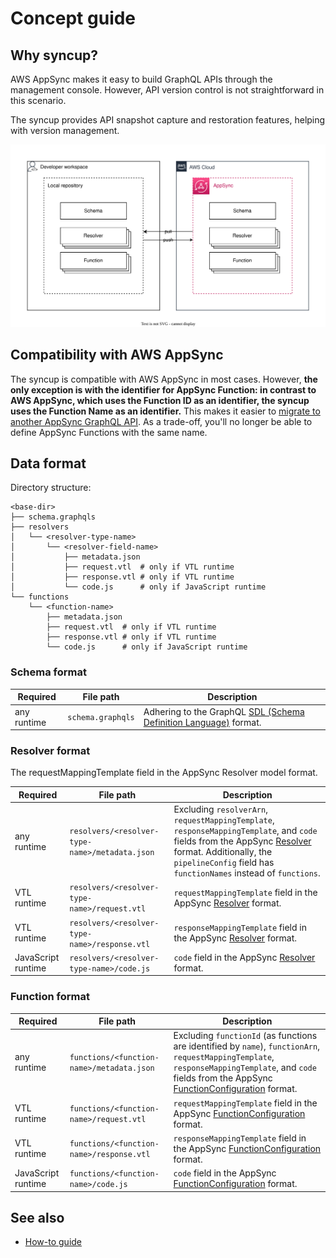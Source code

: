 # Concept guide

## Why syncup?

AWS AppSync makes it easy to build GraphQL APIs through the management console.
However, API version control is not straightforward in this scenario.

The syncup provides API snapshot capture and restoration features, helping with version management.

![concept](./images/concept.drawio.svg)

## Compatibility with AWS AppSync

The syncup is compatible with AWS AppSync in most cases.
However, **the only exception is with the identifier for AppSync Function: in contrast to AWS AppSync, which uses the Function ID as an identifier, the syncup uses the Function Name as an identifier.**
This makes it easier to [migrate to another AppSync GraphQL API](./how-to-guide.md#migrating-to-another-aws-appsync-graphql-api).
As a trade-off, you'll no longer be able to define AppSync Functions with the same name.

## Data format

Directory structure:

```text
<base-dir>
├── schema.graphqls
├── resolvers
│   └── <resolver-type-name>
│       └── <resolver-field-name>
│           ├── metadata.json
│           ├── request.vtl  # only if VTL runtime
│           ├── response.vtl # only if VTL runtime
│           └── code.js      # only if JavaScript runtime
└── functions
    └── <function-name>
        ├── metadata.json
        ├── request.vtl  # only if VTL runtime
        ├── response.vtl # only if VTL runtime
        └── code.js      # only if JavaScript runtime
```

### Schema format

| Required    | File path         | Description                                                                                           |
| ----------- | ----------------- | ----------------------------------------------------------------------------------------------------- |
| any runtime | `schema.graphqls` | Adhering to the GraphQL [SDL (Schema Definition Language)](https://graphql.org/learn/schema/) format. |

### Resolver format

The requestMappingTemplate field in the AppSync Resolver model format.

| Required           | File path                                      | Description                                                                                                                                                                                                                                                                                                                                                          |
| ------------------ | ---------------------------------------------- | -------------------------------------------------------------------------------------------------------------------------------------------------------------------------------------------------------------------------------------------------------------------------------------------------------------------------------------------------------------------- |
| any runtime        | `resolvers/<resolver-type-name>/metadata.json` | Excluding `resolverArn`, `requestMappingTemplate`, `responseMappingTemplate`, and `code` fields from the AppSync [Resolver](https://github.com/aws/aws-sdk-go-v2/blob/a894e2744856c667b35ae096c1a6a48e71f7c8c0/codegen/sdk-codegen/aws-models/appsync.json#L6664-L6747) format. Additionally, the `pipelineConfig` field has `functionNames` instead of `functions`. |
| VTL runtime        | `resolvers/<resolver-type-name>/request.vtl`   | `requestMappingTemplate` field in the AppSync [Resolver](https://github.com/aws/aws-sdk-go-v2/blob/a894e2744856c667b35ae096c1a6a48e71f7c8c0/codegen/sdk-codegen/aws-models/appsync.json#L6664-L6747) format.                                                                                                                                                         |
| VTL runtime        | `resolvers/<resolver-type-name>/response.vtl`  | `responseMappingTemplate` field in the AppSync [Resolver](https://github.com/aws/aws-sdk-go-v2/blob/a894e2744856c667b35ae096c1a6a48e71f7c8c0/codegen/sdk-codegen/aws-models/appsync.json#L6664-L6747) format.                                                                                                                                                        |
| JavaScript runtime | `resolvers/<resolver-type-name>/code.js`       | `code` field in the AppSync [Resolver](https://github.com/aws/aws-sdk-go-v2/blob/a894e2744856c667b35ae096c1a6a48e71f7c8c0/codegen/sdk-codegen/aws-models/appsync.json#L6664-L6747) format.                                                                                                                                                                           |

### Function format

| Required           | File path                                 | Description                                                                                                                                                                                                                                                                                                                                        |
| ------------------ | ----------------------------------------- | -------------------------------------------------------------------------------------------------------------------------------------------------------------------------------------------------------------------------------------------------------------------------------------------------------------------------------------------------- |
| any runtime        | `functions/<function-name>/metadata.json` | Excluding `functionId` (as functions are identified by `name`), `functionArn`, `requestMappingTemplate`, `responseMappingTemplate`, and `code` fields from the AppSync [FunctionConfiguration](https://github.com/aws/aws-sdk-go-v2/blob/a894e2744856c667b35ae096c1a6a48e71f7c8c0/codegen/sdk-codegen/aws-models/appsync.json#L4322-L4396) format. |
| VTL runtime        | `functions/<function-name>/request.vtl`   | `requestMappingTemplate` field in the AppSync [FunctionConfiguration](https://github.com/aws/aws-sdk-go-v2/blob/a894e2744856c667b35ae096c1a6a48e71f7c8c0/codegen/sdk-codegen/aws-models/appsync.json#L4322-L4396) format.                                                                                                                          |
| VTL runtime        | `functions/<function-name>/response.vtl`  | `responseMappingTemplate` field in the AppSync [FunctionConfiguration](https://github.com/aws/aws-sdk-go-v2/blob/a894e2744856c667b35ae096c1a6a48e71f7c8c0/codegen/sdk-codegen/aws-models/appsync.json#L4322-L4396) format.                                                                                                                         |
| JavaScript runtime | `functions/<function-name>/code.js`       | `code` field in the AppSync [FunctionConfiguration](https://github.com/aws/aws-sdk-go-v2/blob/a894e2744856c667b35ae096c1a6a48e71f7c8c0/codegen/sdk-codegen/aws-models/appsync.json#L4322-L4396) format.                                                                                                                                            |

## See also

- [How-to guide](./how-to-guide.md)
